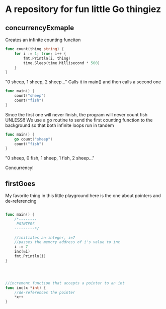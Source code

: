 # A repository for fun little Go thingiez

## concurrencyExmaple

Creates an infinite counting funciton 

```go
func count(thing string) {
	for i := 1; true; i++ {
		fmt.Println(i, thing)
		time.Sleep(time.Millisecond * 500)
	}
}
```
"0 sheep, 1 sheep, 2 sheep..."
Calls it in main() and then calls a second one 

```go
func main() {
	count("sheep")
	count("fish")
}
```
Since the first one will never finish, the program will never count fish
UNLESS!!
We use a go routine to send the first counting function to the background so that both infinite loops run in tandem 

```go
func main() {
	go count("sheep")
	count("fish")
}
```
"0 sheep, 0 fish, 1 sheep, 1 fish, 2 sheep..."

Concurrency!


## firstGoes

My favorite thing in this little playground here is the one about pointers and de-referencing

```go

func main() {
	/*--------
	 POINTERS
	---------*/

	//initiates an integer, i=7
	//passes the memory address of i's value to inc
	i := 7
	inc(&i)
	fmt.Println(i)
}




//increment function that accepts a pointer to an int
func inc(x *int) {
	//de-references the pointer
	*x++
}
```
